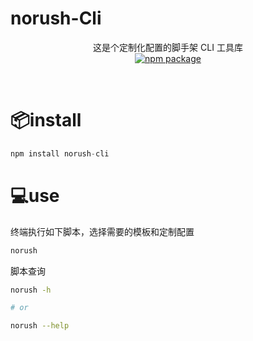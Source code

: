 # norush-Cli

<p align="center">
<span>这是个定制化配置的脚手架 CLI 工具库</span>
<br/>
<a href="https://www.npmjs.com/package/norush-cli?activeTab=readme"><img src="https://img.shields.io/npm/v/vite.svg" alt="npm package"></a>
</p>
<br/>

# 📦install

```js
npm install norush-cli

```

# 💻use

终端执行如下脚本，选择需要的模板和定制配置

```bash
norush

```

脚本查询

```bash
norush -h

# or

norush --help
```
